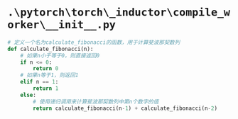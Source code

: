 # `.\pytorch\torch\_inductor\compile_worker\__init__.py`

```py
# 定义一个名为calculate_fibonacci的函数，用于计算斐波那契数列
def calculate_fibonacci(n):
    # 如果n小于等于0，则直接返回0
    if n <= 0:
        return 0
    # 如果n等于1，则返回1
    elif n == 1:
        return 1
    else:
        # 使用递归调用来计算斐波那契数列中第n个数字的值
        return calculate_fibonacci(n-1) + calculate_fibonacci(n-2)
```